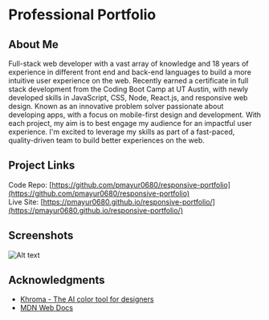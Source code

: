 # Professional Portfolio
## About Me
Full-stack web developer with a vast array of knowledge and 18 years of experience in different front end and back-end languages to build a more intuitive user experience on the web. Recently earned a certificate in full stack development from the Coding Boot Camp at UT Austin, with newly developed skills in JavaScript, CSS, Node, React.js, and responsive web design. Known as an innovative problem solver passionate about developing apps, with a focus on mobile-first design and development. With each project, my aim is to best engage my audience for an impactful user experience. I'm excited to leverage my skills as part of a fast-paced, quality-driven team to build better experiences on the web.
## Project Links
Code Repo: [https://github.com/pmayur0680/responsive-portfolio](https://github.com/pmayur0680/responsive-portfolio)<br>
Live Site: [https://pmayur0680.github.io/responsive-portfolio/](https://pmayur0680.github.io/responsive-portfolio/)
## Screenshots
![Alt text](https://user-images.githubusercontent.com/101486770/164240795-220ed1a8-3940-4a6d-9c87-1940a72aeb85.png?raw=true "Professional Portfolio")
## Acknowledgments
- [Khroma - The AI color tool for designers](http://khroma.co/)
- [MDN Web Docs](https://developer.mozilla.org/en-US/docs/Web/CSS)
